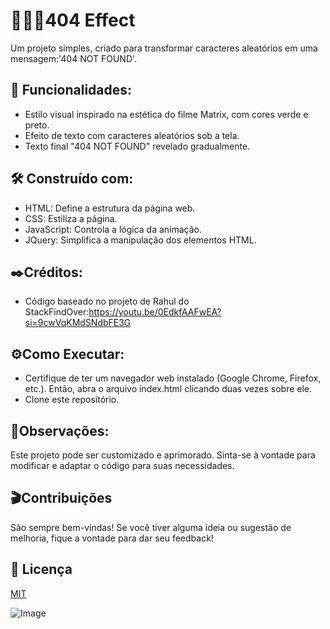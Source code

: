 # 👩🏻‍💻404 Effect
Um projeto simples, criado para transformar caracteres aleatórios em uma mensagem:'404 NOT FOUND'.

## 🎯 Funcionalidades:
- Estilo visual inspirado na estética do filme Matrix, com cores verde e preto.
- Efeito de texto com caracteres aleatórios sob a tela.
- Texto final "404 NOT FOUND" revelado gradualmente.

## 🛠️ Construído com:
- HTML: Define a estrutura da página web.
- CSS: Estiliza a página.
- JavaScript: Controla a lógica da animação.
- JQuery: Simplifica a manipulação dos elementos HTML.

## ✒️Créditos:
- Código baseado no projeto de Rahul do StackFindOver:https://youtu.be/0EdkfAAFwEA?si=9cwVqKMdSNdbFE3G

## ⚙️Como Executar:
- Certifique de ter um navegador web instalado (Google Chrome, Firefox, etc.). Então, abra o arquivo index.html clicando duas vezes sobre ele.
- Clone este repositório.

## 📌Observações:
Este projeto pode ser customizado e aprimorado.
Sinta-se à vontade para modificar e adaptar o código para suas necessidades.

## 🎬Contribuições
São sempre bem-vindas! Se você tiver alguma ideia ou sugestão de melhoria, fique a vontade para dar seu feedback!

## 📄 Licença
[MIT](https://choosealicense.com/licenses/mit/)

![Image](https://github.com/user-attachments/assets/a61d4edb-ad0b-486e-8295-a71a142657fd)
